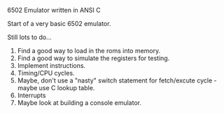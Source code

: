 6502 Emulator written in ANSI C

Start of a very basic 6502 emulator.

Still lots to do...

1) Find a good way to load in the roms into memory. 
2) Find a good way to simulate the registers for testing. 
3) Implement instructions.
4) Timing/CPU cycles. 
5) Maybe, don't use a "nasty" switch statement for fetch/excute cycle - maybe use C lookup table.
6) Interrupts
7) Maybe look at building a console emulator.